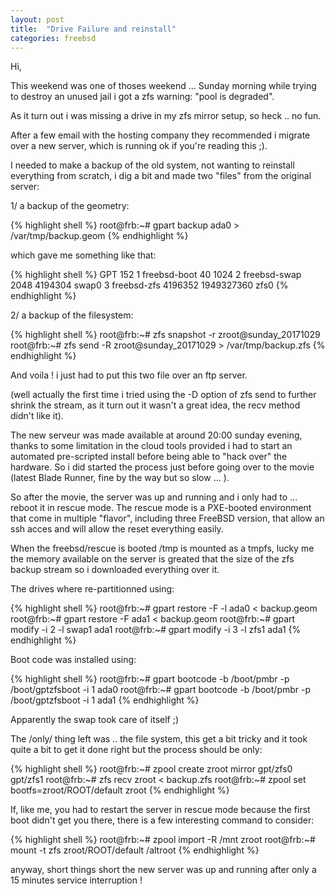 ```yaml
---
layout: post
title:  "Drive Failure and reinstall"
categories: freebsd
---
```


Hi,

This weekend was one of thoses weekend ... Sunday morning while trying to destroy an unused jail i got a zfs warning: "pool is degraded".

As it turn out i was missing a drive in my zfs mirror setup, so heck .. no fun.

After a few email with the hosting company they recommended i migrate over a new server, which is running ok if you're reading this ;).

I needed to make a backup of the old system, not wanting to reinstall everything from scratch, i dig a bit and made two "files" from the original server:

1/ a backup of the geometry:

{% highlight shell %}
root@frb:~# gpart backup ada0 > /var/tmp/backup.geom
{% endhighlight %}

which gave me something like that:

{% highlight shell %}
  GPT 152
  1   freebsd-boot         40       1024
  2   freebsd-swap       2048    4194304 swap0
  3   freebsd-zfs    4196352 1949327360 zfs0
{% endhighlight %}

2/ a backup of the filesystem:

{% highlight shell %}
root@frb:~# zfs snapshot -r zroot@sunday_20171029
root@frb:~# zfs send -R zroot@sunday_20171029 > /var/tmp/backup.zfs
{% endhighlight %}

And voila ! i just had to put this two file over an ftp server.

(well actually the first time i tried using the -D option of zfs send to further shrink the stream, as it turn out it wasn't a great idea, the recv method didn't like it).

The new serveur was made available at around 20:00 sunday evening, thanks to some limitation in the cloud tools provided i had to start an automated pre-scripted install before being able to "hack over" the hardware. So i did started the process just before going over to the movie (latest Blade Runner, fine by the way but so slow ... ).

So after the movie, the server was up and running and i only had to ... reboot it in rescue mode. The rescue mode is a PXE-booted environment that come in multiple "flavor", including three FreeBSD version, that allow an ssh acces and will allow the reset everything easily.

When the freebsd/rescue is booted /tmp is mounted as a tmpfs, lucky me the memory available on the server is greated that the size of the zfs backup stream so i downloaded everything over it.

The drives where re-partitionned using:

{% highlight shell %}
root@frb:~# gpart restore -F -l ada0 < backup.geom
root@frb:~# gpart restore -F ada1 < backup.geom
root@frb:~# gpart modify -i 2 -l swap1 ada1
root@frb:~# gpart modify -i 3 -l zfs1 ada1
{% endhighlight %}

Boot code was installed using:

{% highlight shell %}
root@frb:~# gpart bootcode -b /boot/pmbr -p /boot/gptzfsboot -i 1 ada0
root@frb:~# gpart bootcode -b /boot/pmbr -p /boot/gptzfsboot -i 1 ada1
{% endhighlight %}

Apparently the swap took care of itself ;)

The /only/ thing left was .. the file system, this get a bit tricky and it took quite a bit to get it done right but the process should be only:

{% highlight shell %}
root@frb:~# zpool create zroot mirror gpt/zfs0 gpt/zfs1
root@frb:~# zfs recv zroot < backup.zfs
root@frb:~# zpool set bootfs=zroot/ROOT/default zroot
{% endhighlight %}

If, like me, you had to restart the server in rescue mode because the first boot didn't get you there, there is a few interesting command to consider:

{% highlight shell %}
root@frb:~# zpool import -R /mnt zroot
root@frb:~# mount -t zfs zroot/ROOT/default /altroot
{% endhighlight %}

anyway, short things short the new server was up and running after only a 15 minutes service interruption !
